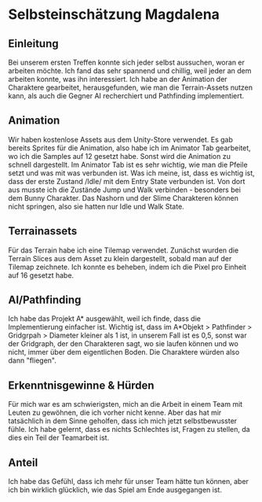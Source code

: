 # Selbsteinschätzung Magdalena

## Einleitung
Bei unserem ersten Treffen konnte sich jeder selbst aussuchen, woran er arbeiten möchte. Ich fand das sehr spannend und chillig, weil jeder an dem arbeiten konnte, was ihn interessiert. Ich habe an der Animation der Charaktere gearbeitet, herausgefunden, wie man die Terrain-Assets nutzen kann, als auch die Gegner AI recherchiert und Pathfinding implementiert.

## Animation 
Wir haben kostenlose Assets aus dem Unity-Store verwendet. Es gab bereits Sprites für die Animation, also habe ich im Animator Tab gearbeitet, wo ich die Samples auf 12 gesetzt habe. Sonst wird die Animation zu schnell dargestellt. Im Animator Tab ist es sehr wichtig, wie man die Pfeile setzt und was mit was verbunden ist. Was ich meine, ist, dass es wichtig ist, dass der erste Zustand /Idle/ mit dem Entry State verbunden ist. Von dort aus musste ich die Zustände Jump und Walk verbinden - besonders bei dem Bunny Charakter. Das Nashorn und der Slime Charakteren können nicht springen, also sie hatten nur Idle und Walk State.

## Terrainassets
Für das Terrain habe ich eine Tilemap verwendet. Zunächst wurden die Terrain Slices aus dem Asset zu klein dargestellt, sobald man auf der Tilemap zeichnete. Ich konnte es beheben, indem ich die Pixel pro Einheit auf 16 gesetzt habe.

## AI/Pathfinding
Ich habe das Projekt A* ausgewählt, weil ich finde, dass die Implementierung einfacher ist. Wichtig ist, dass im A*Objekt > Pathfinder > Gridgrpah > Diameter kleiner als 1 ist, in unserem Fall ist es 0,5, sonst war der Gridgraph, der den Charakteren sagt, wo sie laufen können und wo nicht, immer über dem eigentlichen Boden. Die Charaktere würden also dann "fliegen".

## Erkenntnisgewinne & Hürden
Für mich war es am schwierigsten, mich an die Arbeit in einem Team mit Leuten zu gewöhnen, die ich vorher nicht kenne. Aber das hat mir tatsächlich in dem Sinne geholfen, dass ich mich jetzt selbstbewusster fühle. Ich habe gelernt, dass es nichts Schlechtes ist, Fragen zu stellen, da dies ein Teil der Teamarbeit ist.

## Anteil
Ich habe das Gefühl, dass ich mehr für unser Team hätte tun können, aber ich bin wirklich glücklich, wie das Spiel am Ende ausgegangen ist.


